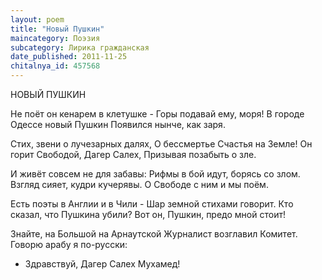 ```yaml
---
layout: poem
title: "Новый Пушкин"
maincategory: Поэзия
subcategory: Лирика гражданская
date_published: 2011-11-25
chitalnya_id: 457568
---
```




НОВЫЙ ПУШКИН

Не поёт он кенарем в клетушке -
Горы подавай ему, моря!
В городе Одессе новый Пушкин
Появился нынче, как заря.

Стих, звени о лучезарных далях,
О бессмертье Счастья на Земле!
Он горит Свободой, Дагер Салех,
Призывая позабыть о зле.

И живёт совсем не для забавы:
Рифмы в бой идут, борясь со злом.
Взгляд сияет, кудри кучерявы.
О Свободе с ним и мы поём.

Есть поэты в Англии и в Чили -
Шар земной стихами говорит.
Кто сказал, что Пушкина убили?
Вот он, Пушкин, предо мной стоит!

Знайте, на Большой на Арнаутской
Журналист возглавил Комитет.
Говорю арабу я по-русски:
- Здравствуй, Дагер Салех Мухамед!






